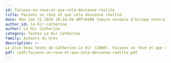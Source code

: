 ```yaml
---
id: faisons-un-reve-et-que-cela-devienne-realite
title: Faisons un rêve et que cela devienne réalité.
date: Mon Jan 21 2019 10:16:49 GMT+0100 (heure normale d’Europe centrale)
author_id: le-hir-catherine
author: Le Hir Catherine
category: Textes Le Hir Catherine
family: Auteurs du Grex
description: >-
Le plus beau texte de Catherine Le Hir (2000), Faisons un rêve et que cela devienne réalité, Expliciter n° 34, p. 1-9 
pdf: /pdf/faisons-un-reve-et-que-cela-devienne-realite.pdf
---
```

